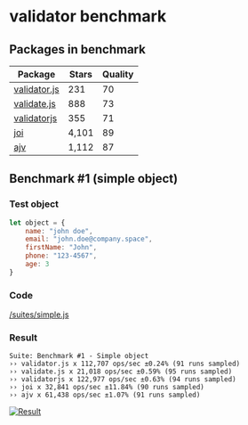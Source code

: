 # validator benchmark

## Packages in benchmark

| Package | Stars | Quality |
| ------- | ----- | ------- |
| [validator.js](https://github.com/guillaumepotier/validator.js) | 231 | 70
| [validate.js](https://github.com/ansman/validate.js) | 888 | 73
| [validatorjs](https://github.com/skaterdav85/validatorjs) | 355 | 71
| [joi](https://github.com/hapijs/joi) | 4,101 | 89
| [ajv](https://github.com/epoberezkin/ajv) | 1,112 | 87

## Benchmark #1 (simple object)

### Test object
```js
let object = {
    name: "john doe",
    email: "john.doe@company.space",
    firstName: "John",
    phone: "123-4567",
    age: 3
}
```

### Code
[/suites/simple.js](https://github.com/icebob/validator-benchmark/blob/master/suites/simple.js)

### Result

```
Suite: Benchmark #1 - Simple object
›› validator.js x 112,707 ops/sec ±0.24% (91 runs sampled)
›› validate.js x 21,018 ops/sec ±0.59% (95 runs sampled)
›› validatorjs x 122,977 ops/sec ±0.63% (94 runs sampled)
›› joi x 32,841 ops/sec ±11.84% (90 runs sampled)
›› ajv x 61,438 ops/sec ±1.07% (91 runs sampled)
```

[![Result](https://cloud.highcharts.com/images/yqowupa/0/600.png)](http://cloud.highcharts.com/show/yqowupa)